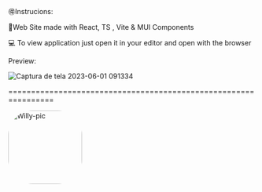 🉐Instrucions: 

<p>💠Web Site made with React, TS , Vite & MUI Components</p>
<p>💻 To view application just open it in your editor and open with the browser</p>

<p>Preview:</p>

![Captura de tela 2023-06-01 091334](https://github.com/WillyKevin/Chrunchyroll_Concept/assets/54690941/6aa70172-b73e-4a59-99df-a1fcfa19f682)


================================================================


<img align="" alt="Willy-pic" height="150" style="border-radius:50px;" src="https://th.bing.com/th/id/R.ca5c0a6f7828c004ae9a7dbacff844ff?rik=TtXIXmWtabTSbg&pid=ImgRaw&r=0">
